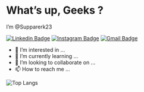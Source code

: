 # What’s up, Geeks ?

I’m @Supparerk23

[![Linkedin Badge](https://img.shields.io/badge/-Supparerk%20Arikarn-blue?style=flat-square&logo=Linkedin&logoColor=white&link=https://www.linkedin.com/in/supparerk-arikarn-862a8915a/)](https://www.linkedin.com/in/supparerk-arikarn-862a8915a/)
[![Instagram Badge](https://img.shields.io/badge/-krer.apus-purple?style=flat-square&logo=instagram&logoColor=white&link=https://www.instagram.com/krer.apus/)](https://www.instagram.com/krer.apus/)
[![Gmail Badge](https://img.shields.io/badge/-supparerk.arikarn@gmail.com-c14438?style=flat-square&logo=Gmail&logoColor=white&link=mailto:supparerk.arikarn@gmail.com)](mailto:supparerk.arikarn@gmail.com)

- 👀 I’m interested in ...
- 🌱 I’m currently learning ...
- 💞️ I’m looking to collaborate on ...
- 📫 How to reach me ...

![Top Langs](https://github-readme-stats.vercel.app/api/top-langs/?username=Supparerk23&hide=TeX&layout=compact)

<!---
Supparerk23/Supparerk23 is a ✨ special ✨ repository because its `README.md` (this file) appears on your GitHub profile.
You can click the Preview link to take a look at your changes.
--->
